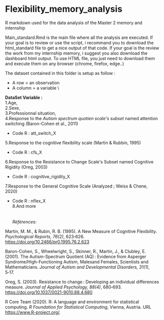 # Flexibility_memory_analysis
R markdown used for the data analysis of the Master 2 memory and internship

Main_standard.Rmd is the main file where all the analysis are executed. If your goal is to review or use the script, i recommand you to download the html_standard file to get a nice output of that code. 
If your goal is the review the work from my internship memory, i suggest you also download the dashboard html output. 
To use HTML file, you just need to download them and execute them on any browser (chrome, firefox, edge..)

The dataset contained in this folder is setup as follow : 
* A row = an observation
* A column = a variable
\

**DataSet Variable :**\
1.Age,\
2.Sexe,\
3.Professionnal situation,\
4.Response to the *Autism spectrum quotien scale's subset* named attention switching (Baron-Cohen et al., 2011)
* Code R : att_switch_X

5.Response to the cognitive flexibility scale (Martin & Rubbin, 1995)
* Code R : cfs_X

6.Response to the Resistance to Change Scale's Subset named Cognitive Rigidity (Oreg, 2003)
* Code R : cognitive_rigidity_X

7.Response to the General Cognitive Scale (Analyzed ; Weiss & Chene, 2020)
* Code R : nflex_X
\
8.And more
\
\
\
*Références:*

Martin, M. M., & Rubin, R. B. (1995). A New Measure of Cognitive Flexibility. 
    *Psychological Reports, 76(2)*, 623‑626. https://doi.org/10.2466/pr0.1995.76.2.623

Baron-Cohen, S., Wheelwright, S., Skinner, R., Martin, J., & Clubley, E. (2001). The Autism-Spectrum Quotient (AQ) : 
    Evidence from Asperger Syndrome/High-Functioning Autism, Malesand Females, Scientists and Mathematicians. 
    *Journal of Autism and Developmental Disorders, 31(1)*, 5‑17.

Oreg, S. (2003). Resistance to change : Developing an individual differences measure. 
    *Journal of Applied Psychology, 88(4)*, 680‑693. https://doi.org/10.1037/0021-9010.88.4.680

R Core Team (2020). R: A language and environment for statistical computing. *R Foundation for Statistical Computing*,
     Vienna, Austria. URL https://www.R-project.org/.
